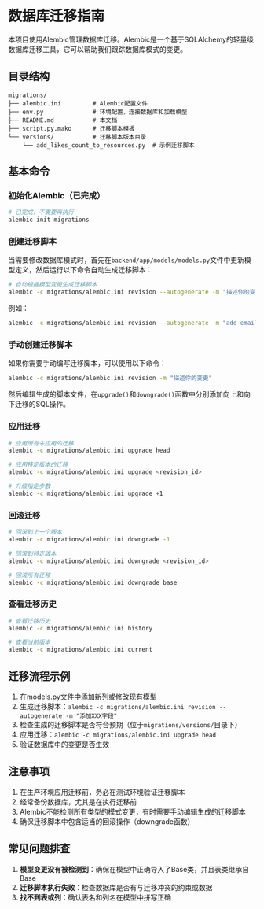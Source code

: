 # 数据库迁移指南

本项目使用Alembic管理数据库迁移。Alembic是一个基于SQLAlchemy的轻量级数据库迁移工具，它可以帮助我们跟踪数据库模式的变更。

## 目录结构

```
migrations/
├── alembic.ini         # Alembic配置文件
├── env.py              # 环境配置，连接数据库和加载模型
├── README.md           # 本文档
├── script.py.mako      # 迁移脚本模板
└── versions/           # 迁移脚本版本目录
    └── add_likes_count_to_resources.py  # 示例迁移脚本
```

## 基本命令

### 初始化Alembic（已完成）

```bash
# 已完成，不需要再执行
alembic init migrations
```

### 创建迁移脚本

当需要修改数据库模式时，首先在`backend/app/models/models.py`文件中更新模型定义，然后运行以下命令自动生成迁移脚本：

```bash
# 自动根据模型变更生成迁移脚本
alembic -c migrations/alembic.ini revision --autogenerate -m "描述你的变更"
```

例如：

```bash
alembic -c migrations/alembic.ini revision --autogenerate -m "add email column to users"
```

### 手动创建迁移脚本

如果你需要手动编写迁移脚本，可以使用以下命令：

```bash
alembic -c migrations/alembic.ini revision -m "描述你的变更"
```

然后编辑生成的脚本文件，在`upgrade()`和`downgrade()`函数中分别添加向上和向下迁移的SQL操作。

### 应用迁移

```bash
# 应用所有未应用的迁移
alembic -c migrations/alembic.ini upgrade head

# 应用特定版本的迁移
alembic -c migrations/alembic.ini upgrade <revision_id>

# 升级指定步数
alembic -c migrations/alembic.ini upgrade +1
```

### 回滚迁移

```bash
# 回滚到上一个版本
alembic -c migrations/alembic.ini downgrade -1

# 回滚到特定版本
alembic -c migrations/alembic.ini downgrade <revision_id>

# 回滚所有迁移
alembic -c migrations/alembic.ini downgrade base
```

### 查看迁移历史

```bash
# 查看迁移历史
alembic -c migrations/alembic.ini history

# 查看当前版本
alembic -c migrations/alembic.ini current
```

## 迁移流程示例

1. 在models.py文件中添加新列或修改现有模型
2. 生成迁移脚本：`alembic -c migrations/alembic.ini revision --autogenerate -m "添加XXX字段"`
3. 检查生成的迁移脚本是否符合预期（位于`migrations/versions/`目录下）
4. 应用迁移：`alembic -c migrations/alembic.ini upgrade head`
5. 验证数据库中的变更是否生效

## 注意事项

1. 在生产环境应用迁移前，务必在测试环境验证迁移脚本
2. 经常备份数据库，尤其是在执行迁移前
3. Alembic不能检测所有类型的模式变更，有时需要手动编辑生成的迁移脚本
4. 确保迁移脚本中包含适当的回滚操作（downgrade函数）

## 常见问题排查

1. **模型变更没有被检测到**：确保在模型中正确导入了Base类，并且表类继承自Base
2. **迁移脚本执行失败**：检查数据库是否有与迁移冲突的约束或数据
3. **找不到表或列**：确认表名和列名在模型中拼写正确 